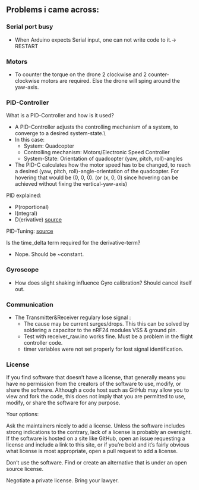 ## Problems i came across:

### Serial port busy
- When Arduino expects Serial input, one can not write code to it.-> RESTART


### Motors
- To counter the torque on the drone 2 clockwise and 2 counter-clockwise motors are required. Else the drone will sping around the yaw-axis.

### PID-Controller
What is a PID-Controller and how is it used?
- A PID-Controller adjusts the controlling mechanism of a system, to converge to a desired system-state.\
- In this case:
  - System: Quadcopter
  - Controlling mechanism: Motors/Electronic Speed Controller
  - System-State: Orientation of quadcopter (yaw, pitch, roll)-angles
- The PID-C calculates how the motor speed has to be changed, to reach a desired (yaw, pitch, roll)-angle-orientation of the quadcopter. For hovering that would be (0, 0, 0). (or (x, 0, 0) since hovering can be achieved without fixing the vertical-yaw-axis)

PID explained:

- P(roportional)
- I(ntegral)
- D(erivative) [source](https://oscarliang.com/excessive-d-gain-cause-oscillations-motor-overheat/)

PID-Tuning: [source](https://oscarliang.com/quadcopter-pid-explained-tuning/)


Is the time_delta term required for the derivative-term?
- Nope. Should be ~constant.


### Gyroscope
- How does slight shaking influence Gyro calibration?
Should cancel itself out.


### Communication

- The Transmitter&Receiver regulary lose signal : 
  - The cause may be current surges/drops. This this can be solved by soldering a capacitor to the nRF24 modules VSS & ground pin.
  - Test with receiver_raw.ino works fine. Must be a problem in the flight controller code.
  - timer variables were not set properly for lost signal identification.


### License

If you find software that doesn’t have a license, that generally means you have no permission from the creators of the software to use, modify, or share the software. Although a code host such as GitHub may allow you to view and fork the code, this does not imply that you are permitted to use, modify, or share the software for any purpose.

Your options:

Ask the maintainers nicely to add a license. Unless the software includes strong indications to the contrary, lack of a license is probably an oversight. If the software is hosted on a site like GitHub, open an issue requesting a license and include a link to this site, or if you’re bold and it’s fairly obvious what license is most appropriate, open a pull request to add a license.

Don’t use the software. Find or create an alternative that is under an open source license.

Negotiate a private license. Bring your lawyer.

